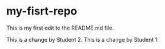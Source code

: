 # my-fisrt-repo

This is my first edit to the README.md file.


This is a change by Student 2.
This is a change by Student 1.
